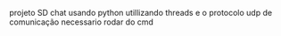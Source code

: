 
projeto SD chat usando python utillizando threads e o protocolo udp de comunicação
necessario rodar do cmd

